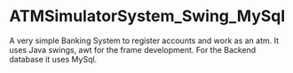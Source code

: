# ATMSimulatorSystem_Swing_MySql

A very simple Banking System to register accounts and work as an atm. It uses Java swings, awt for the frame
development. For the Backend database it uses MySql.
